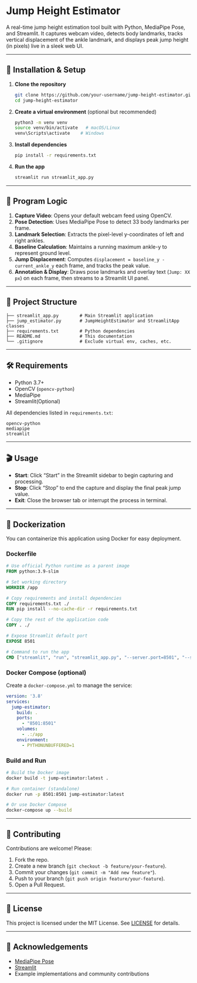 # Jump Height Estimator

A real-time jump height estimation tool built with Python, MediaPipe Pose, and Streamlit.  It captures webcam video, detects body landmarks, tracks vertical displacement of the ankle landmark, and displays peak jump height (in pixels) live in a sleek web UI.

---

## 🔧 Installation & Setup

1. **Clone the repository**

   ```bash
   git clone https://github.com/your-username/jump-height-estimator.git
   cd jump-height-estimator
   ```

2. **Create a virtual environment** (optional but recommended)

   ```bash
   python3 -m venv venv
   source venv/bin/activate   # macOS/Linux
   venv\Scripts\activate    # Windows
   ```

3. **Install dependencies**

   ```bash
   pip install -r requirements.txt
   ```

4. **Run the app**

   ```bash
   streamlit run streamlit_app.py
   ```

---

## 🚀 Program Logic

1. **Capture Video**: Opens your default webcam feed using OpenCV.
2. **Pose Detection**: Uses MediaPipe Pose to detect 33 body landmarks per frame.
3. **Landmark Selection**: Extracts the pixel-level y-coordinates of left and right ankles.
4. **Baseline Calculation**: Maintains a running maximum ankle-y to represent ground level.
5. **Jump Displacement**: Computes `displacement = baseline_y - current_ankle_y` each frame, and tracks the peak value.
6. **Annotation & Display**: Draws pose landmarks and overlay text (`Jump: XX px`) on each frame, then streams to a Streamlit UI panel.

---

## 📂 Project Structure

```text
├── streamlit_app.py        # Main Streamlit application
├── jump_estimator.py       # JumpHeightEstimator and StreamlitApp classes
├── requirements.txt        # Python dependencies
├── README.md               # This documentation
└── .gitignore              # Exclude virtual env, caches, etc.
```

---

## 🛠️ Requirements

- Python 3.7+
- OpenCV (`opencv-python`)
- MediaPipe
- Streamlit(Optional)

All dependencies listed in `requirements.txt`:

```
opencv-python
mediapipe
streamlit
```

---

## 🎬 Usage

- **Start**: Click “Start” in the Streamlit sidebar to begin capturing and processing.
- **Stop**: Click “Stop” to end the capture and display the final peak jump value.
- **Exit**: Close the browser tab or interrupt the process in terminal.

---

## 🐳 Dockerization

You can containerize this application using Docker for easy deployment.

### Dockerfile

```dockerfile
# Use official Python runtime as a parent image
FROM python:3.9-slim

# Set working directory
WORKDIR /app

# Copy requirements and install dependencies
COPY requirements.txt ./
RUN pip install --no-cache-dir -r requirements.txt

# Copy the rest of the application code
COPY . ./

# Expose Streamlit default port
EXPOSE 8501

# Command to run the app
CMD ["streamlit", "run", "streamlit_app.py", "--server.port=8501", "--server.address=0.0.0.0"]
```

### Docker Compose (optional)

Create a `docker-compose.yml` to manage the service:

```yaml
version: '3.8'
services:
  jump-estimator:
    build: .
    ports:
      - "8501:8501"
    volumes:
      - .:/app
    environment:
      - PYTHONUNBUFFERED=1
```

### Build and Run

```bash
# Build the Docker image
docker build -t jump-estimator:latest .

# Run container (standalone)
docker run -p 8501:8501 jump-estimator:latest

# Or use Docker Compose
docker-compose up --build
```

---

## 🤝 Contributing

Contributions are welcome! Please:

1. Fork the repo.
2. Create a new branch (`git checkout -b feature/your-feature`).
3. Commit your changes (`git commit -m "Add new feature"`).
4. Push to your branch (`git push origin feature/your-feature`).
5. Open a Pull Request.

---

## 📝 License

This project is licensed under the MIT License. See [LICENSE](LICENSE) for details.

---

## 🙏 Acknowledgements

- [MediaPipe Pose](https://developers.google.com/mediapipe/solutions/pose)
- [Streamlit](https://streamlit.io/)
- Example implementations and community contributions

